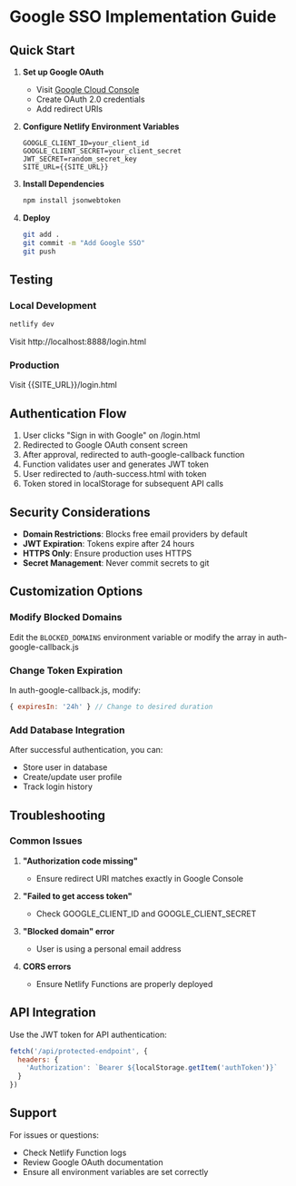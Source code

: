# Google SSO Implementation Guide

## Quick Start

1. **Set up Google OAuth**
   - Visit [Google Cloud Console](https://console.cloud.google.com)
   - Create OAuth 2.0 credentials
   - Add redirect URIs

2. **Configure Netlify Environment Variables**
   ```
   GOOGLE_CLIENT_ID=your_client_id
   GOOGLE_CLIENT_SECRET=your_client_secret
   JWT_SECRET=random_secret_key
   SITE_URL={{SITE_URL}}
   ```

3. **Install Dependencies**
   ```bash
   npm install jsonwebtoken
   ```

4. **Deploy**
   ```bash
   git add .
   git commit -m "Add Google SSO"
   git push
   ```

## Testing

### Local Development
```bash
netlify dev
```
Visit http://localhost:8888/login.html

### Production
Visit {{SITE_URL}}/login.html

## Authentication Flow

1. User clicks "Sign in with Google" on /login.html
2. Redirected to Google OAuth consent screen
3. After approval, redirected to auth-google-callback function
4. Function validates user and generates JWT token
5. User redirected to /auth-success.html with token
6. Token stored in localStorage for subsequent API calls

## Security Considerations

- **Domain Restrictions**: Blocks free email providers by default
- **JWT Expiration**: Tokens expire after 24 hours
- **HTTPS Only**: Ensure production uses HTTPS
- **Secret Management**: Never commit secrets to git

## Customization Options

### Modify Blocked Domains
Edit the `BLOCKED_DOMAINS` environment variable or modify the array in auth-google-callback.js

### Change Token Expiration
In auth-google-callback.js, modify:
```javascript
{ expiresIn: '24h' } // Change to desired duration
```

### Add Database Integration
After successful authentication, you can:
- Store user in database
- Create/update user profile
- Track login history

## Troubleshooting

### Common Issues

1. **"Authorization code missing"**
   - Ensure redirect URI matches exactly in Google Console

2. **"Failed to get access token"**
   - Check GOOGLE_CLIENT_ID and GOOGLE_CLIENT_SECRET

3. **"Blocked domain" error**
   - User is using a personal email address

4. **CORS errors**
   - Ensure Netlify Functions are properly deployed

## API Integration

Use the JWT token for API authentication:

```javascript
fetch('/api/protected-endpoint', {
  headers: {
    'Authorization': `Bearer ${localStorage.getItem('authToken')}`
  }
})
```

## Support

For issues or questions:
- Check Netlify Function logs
- Review Google OAuth documentation
- Ensure all environment variables are set correctly
